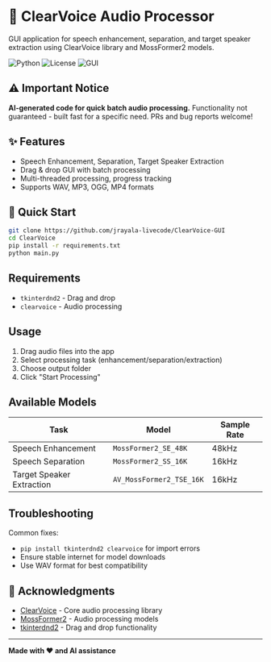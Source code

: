 # 🎵 ClearVoice Audio Processor

GUI application for speech enhancement, separation, and target speaker extraction using ClearVoice library and MossFormer2 models.

![Python](https://img.shields.io/badge/python-3.8+-blue.svg)
![License](https://img.shields.io/badge/license-Apache%202.0-green.svg)
![GUI](https://img.shields.io/badge/GUI-Tkinter-orange.svg)

## ⚠️ Important Notice

**AI-generated code for quick batch audio processing.** Functionality not guaranteed - built fast for a specific need. PRs and bug reports welcome!

## ✨ Features

- Speech Enhancement, Separation, Target Speaker Extraction
- Drag & drop GUI with batch processing
- Multi-threaded processing, progress tracking
- Supports WAV, MP3, OGG, MP4 formats

## 🚀 Quick Start

```bash
git clone https://github.com/jrayala-livecode/ClearVoice-GUI
cd ClearVoice
pip install -r requirements.txt
python main.py
```

## Requirements

- `tkinterdnd2` - Drag and drop
- `clearvoice` - Audio processing

## Usage

1. Drag audio files into the app
2. Select processing task (enhancement/separation/extraction)
3. Choose output folder
4. Click "Start Processing"

## Available Models

| Task | Model | Sample Rate |
|------|-------|-------------|
| Speech Enhancement | `MossFormer2_SE_48K` | 48kHz |
| Speech Separation | `MossFormer2_SS_16K` | 16kHz |
| Target Speaker Extraction | `AV_MossFormer2_TSE_16K` | 16kHz |

## Troubleshooting

Common fixes:
- `pip install tkinterdnd2 clearvoice` for import errors
- Ensure stable internet for model downloads
- Use WAV format for best compatibility

## 🙏 Acknowledgments

- [ClearVoice](https://github.com/modelscope/ClearerVoice-Studio) - Core audio processing library
- [MossFormer2](https://github.com/modelscope/ClearerVoice-Studio) - Audio processing models
- [tkinterdnd2](https://github.com/pmgagne/tkinterdnd2) - Drag and drop functionality

---

**Made with ❤️ and AI assistance**
